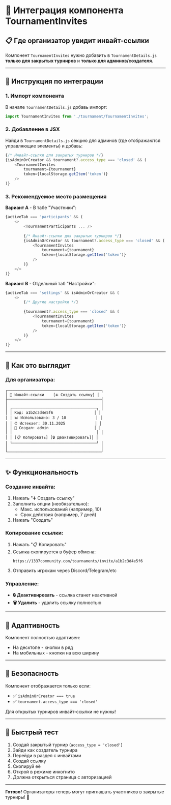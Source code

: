 # 🔗 Интеграция компонента TournamentInvites

## 📋 Где организатор увидит инвайт-ссылки

Компонент `TournamentInvites` нужно добавить в `TournamentDetails.js` **только для закрытых турниров** и **только для админов/создателя**.

---

## 🔧 Инструкция по интеграции

### 1. Импорт компонента

В начале `TournamentDetails.js` добавь импорт:

```javascript
import TournamentInvites from './tournament/TournamentInvites';
```

### 2. Добавление в JSX

Найди в `TournamentDetails.js` секцию для админов (где отображаются управляющие элементы) и добавь:

```javascript
{/* Инвайт-ссылки для закрытых турниров */}
{isAdminOrCreator && tournament?.access_type === 'closed' && (
    <TournamentInvites 
        tournament={tournament} 
        token={localStorage.getItem('token')} 
    />
)}
```

### 3. Рекомендуемое место размещения

**Вариант A** - В табе "Участники":
```javascript
{activeTab === 'participants' && (
    <>
        <TournamentParticipants ... />
        
        {/* Инвайт-ссылки для закрытых турниров */}
        {isAdminOrCreator && tournament?.access_type === 'closed' && (
            <TournamentInvites 
                tournament={tournament} 
                token={localStorage.getItem('token')} 
            />
        )}
    </>
)}
```

**Вариант B** - Отдельный таб "Настройки":
```javascript
{activeTab === 'settings' && isAdminOrCreator && (
    <>
        {/* Другие настройки */}
        
        {tournament?.access_type === 'closed' && (
            <TournamentInvites 
                tournament={tournament} 
                token={localStorage.getItem('token')} 
            />
        )}
    </>
)}
```

---

## 🎨 Как это выглядит

### Для организатора:

```
┌─────────────────────────────────────────┐
│ 🔗 Инвайт-ссылки    [➕ Создать ссылку] │
├─────────────────────────────────────────┤
│                                         │
│ ┌─────────────────────────────────────┐ │
│ │ Код: a1b2c3d4e5f6                  │ │
│ │ 📊 Использовано: 3 / 10             │ │
│ │ ⏰ Истекает: 30.11.2025             │ │
│ │ 👤 Создал: admin                    │ │
│ │                                     │ │
│ │ [📋 Копировать] [🔒 Деактивировать]│ │
│ └─────────────────────────────────────┘ │
│                                         │
└─────────────────────────────────────────┘
```

---

## ✨ Функциональность

### Создание инвайта:
1. Нажать "➕ Создать ссылку"
2. Заполнить опции (необязательно):
   - Макс. использований (например, 10)
   - Срок действия (например, 7 дней)
3. Нажать "Создать"

### Копирование ссылки:
1. Нажать "📋 Копировать"
2. Ссылка скопируется в буфер обмена:
   ```
   https://1337community.com/tournaments/invite/a1b2c3d4e5f6
   ```
3. Отправить игрокам через Discord/Telegram/etc

### Управление:
- **🔒 Деактивировать** - ссылка станет неактивной
- **🗑️ Удалить** - удалить ссылку полностью

---

## 📱 Адаптивность

Компонент полностью адаптивен:
- На десктопе - кнопки в ряд
- На мобильных - кнопки на всю ширину

---

## 🔐 Безопасность

Компонент отображается только если:
- ✅ `isAdminOrCreator === true`
- ✅ `tournament.access_type === 'closed'`

Для открытых турниров инвайт-ссылки не нужны!

---

## 🧪 Быстрый тест

1. Создай закрытый турнир (`access_type = 'closed'`)
2. Зайди как создатель турнира
3. Перейди в раздел с инвайтами
4. Создай ссылку
5. Скопируй её
6. Открой в режиме инкогнито
7. Должна открыться страница с авторизацией

---

**Готово!** Организаторы теперь могут приглашать участников в закрытые турниры! 🎉

